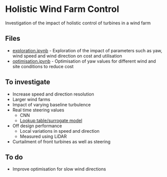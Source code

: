# Holistic Wind Farm Control
Investigation of the impact of holistic control of turbines in a wind farm

## Files
- [exploration.ipynb](exploration.ipynb) - Exploration of the impact of parameters such as yaw, wind speed and wind direction on cost and utilisation
- [optimisation.ipynb](optimisation.ipynb) - Optimisation of yaw values for different wind and site conditions to reduce cost

## To investigate
- Increase speed and direction resolution
- Larger wind farms
- Impact of varying baseline turbulence
- Real time steering values
    - CNN
    - [Lookup table/surrogate model](https://adaptive.readthedocs.io/en/latest/algorithms_and_examples.html#examples)
- Off design performance
    - Local variations in speed and direction
    - Measured using LiDAR
- Curtailment of front turbines as well as steering

## To do
- Improve optimisation for slow wind directions